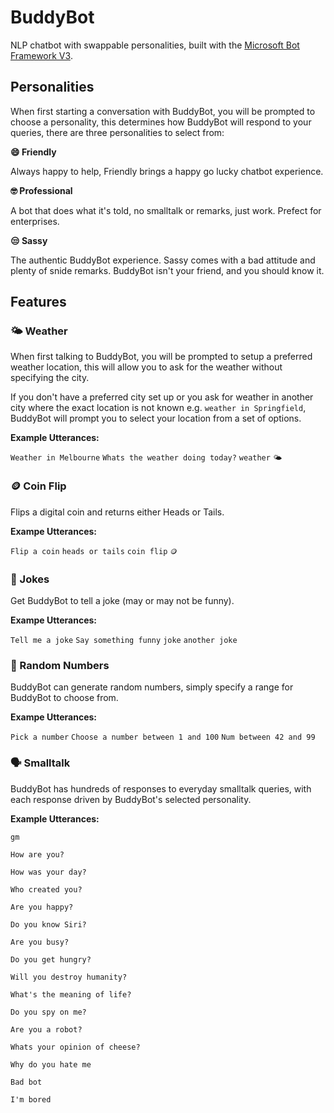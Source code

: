 # BuddyBot

NLP chatbot with swappable personalities, built with the [Microsoft Bot Framework V3](https://github.com/microsoft/BotBuilder-V3).

## Personalities

When first starting a conversation with BuddyBot, you will be prompted to choose a personality, this determines how BuddyBot will respond to your queries, there are three personalities to select from:

**😄 Friendly**

Always happy to help, Friendly brings a happy go lucky chatbot experience. 


**🤓 Professional**

A bot that does what it's told, no smalltalk or remarks, just work. Prefect for enterprises. 


**😒 Sassy**

The authentic BuddyBot experience. Sassy comes with a bad attitude and plenty of snide remarks. BuddyBot isn't your friend, and you should know it.

## Features

### 🌤 Weather

When first talking to BuddyBot, you will be prompted to setup a preferred weather location, this will allow you to ask for the weather without specifying the city. 

If you don't have a preferred city set up or you ask for weather in another city where the exact location is not known e.g. `weather in Springfield`, BuddyBot will prompt you to select your location from a set of options.

**Example Utterances:**

`Weather in Melbourne`
`Whats the weather doing today?`
`weather`
`🌤`

### 🪙 Coin Flip

Flips a digital coin and returns either Heads or Tails. 

**Exampe Utterances:**

`Flip a coin`
`heads or tails`
`coin flip`
`🪙`

### 🤣 Jokes

Get BuddyBot to tell a joke (may or may not be funny).

**Exampe Utterances:**

`Tell me a joke`
`Say something funny`
`joke`
`another joke`

### 🎲 Random Numbers

BuddyBot can generate random numbers, simply specify a range for BuddyBot to choose from. 

**Exampe Utterances:**

`Pick a number`
`Choose a number between 1 and 100`
`Num between 42 and 99`

### 🗣 Smalltalk

BuddyBot has hundreds of responses to everyday smalltalk queries, with each response driven by BuddyBot's selected personality. 

**Example Utterances:**

`gm`

`How are you?`

`How was your day?`

`Who created you?`

`Are you happy?`

`Do you know Siri?`

`Are you busy?`

`Do you get hungry?`

`Will you destroy humanity?`

`What's the meaning of life?`

`Do you spy on me?`

`Are you a robot?`

`Whats your opinion of cheese?`

`Why do you hate me`

`Bad bot`

`I'm bored`




